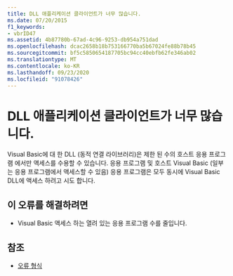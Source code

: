 ```yaml
---
title: DLL 애플리케이션 클라이언트가 너무 많습니다.
ms.date: 07/20/2015
f1_keywords:
- vbrID47
ms.assetid: 4b87780b-67ad-4c96-9253-db954a751dad
ms.openlocfilehash: dcac2658b18b753166770ba5b67024fe88b78b45
ms.sourcegitcommit: bf5c5850654187705bc94cc40ebfb62fe346ab02
ms.translationtype: MT
ms.contentlocale: ko-KR
ms.lasthandoff: 09/23/2020
ms.locfileid: "91078426"
---
```

# <a name="too-many-dll-application-clients"></a>DLL 애플리케이션 클라이언트가 너무 많습니다.

Visual Basic에 대 한 DLL (동적 연결 라이브러리)은 제한 된 수의 호스트 응용 프로그램 에서만 액세스를 수용할 수 있습니다. 응용 프로그램 및 호스트 Visual Basic (일부는 응용 프로그램에서 액세스할 수 있음) 응용 프로그램은 모두 동시에 Visual Basic DLL에 액세스 하려고 시도 합니다.  
  
## <a name="to-correct-this-error"></a>이 오류를 해결하려면  
  
- Visual Basic 액세스 하는 열려 있는 응용 프로그램 수를 줄입니다.  
  
## <a name="see-also"></a>참조

- [오류 형식](../programming-guide/language-features/error-types.md)

